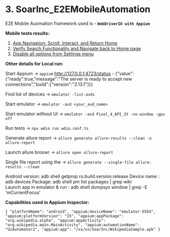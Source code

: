 # 3. SoarInc_E2EMobileAutomation

E2E Mobile Auomation framework used is - **`WebDriverIO with Appium`**

**Mobile tests results:**

1. [App Navigation: Scroll, Interact, and Return Home](https://github.com/Aishwarya-U-R/SoarInc_E2EMobileAutomation/releases/download/v1.0/Test1-Scroll.mov)
2. [Verify Search Functionality and Navigate back to Home page](https://github.com/Aishwarya-U-R/SoarInc_E2EMobileAutomation/releases/download/v1.0/Test2-Search.mov)
3. [Disable all options from Settings menu](https://github.com/Aishwarya-U-R/SoarInc_E2EMobileAutomation/releases/download/v1.0/Test3-DisableOptions.mov)

**Other details for Local run:**

Start Appium -> `appium`
http://127.0.0.1:4723/status - {"value":{"ready":true,"message":"The server is ready to accept new connections","build":{"version":"2.13.1"}}}

Find list of devices -> `emulator -list-avds`

Start emulator -> `emulator -avd <your_avd_name>`

Start emulator without UI -> `emulator -avd Pixel_4_API_33 -no-window -gpu off`

Run tests -> `npx wdio run wdio.conf.ts`

Generate allure report -> `allure generate allure-results --clean -o allure-report`

Launch allure broswr -> `allure open allure-report`

Single file report using the -> `allure generate --single-file allure-results --clean`

Android version: adb shell getprop ro.build.version.release
Device name : adb devices
Package: adb shell pm list packages | grep wiki  
Launch app in emulator & run : adb shell dumpsys window | grep -E 'mCurrentFocus'

**Capabilities used in Appium Inspector:**

`{
  "platformName": "android",
  "appium:deviceName": "emulator-5554",
  "appium:platformVersion": "15",
  "appium:appPackage": "org.wikipedia.alpha",
  "appium:appActivity": "org.wikipedia.main.MainActivity",
  "appium:automationName": "UiAutomator2",
  "appium:app": "/xx/xx/SoarInc/WikipediaSample.apk"
}`
